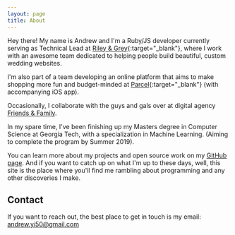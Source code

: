 ```yaml
---
layout: page
title: About
---
```


Hey there! My name is Andrew and I'm a Ruby/JS developer currently serving as Technical Lead at [Riley & Grey](https://www.rileygrey.com){:target="_blank"}, where I work with an awesome team
dedicated to helping people build beautiful, custom wedding websites.

I'm also part of a team developing an online platform that aims to make shopping more fun and budget-minded at 
[Parcel](https://www.thisisparcel.com){:target="_blank"} (with accompanying iOS app).

Occasionally, I collaborate with the guys and gals over at digital agency
[Friends & Family](http://www.friendsandfamily.com).

In my spare time, I've been finishing up my Masters degree in Computer Science at Georgia Tech, with a specialization in Machine Learning. (Aiming to complete the program by Summer 2019).

You can learn more about my projects and open source work on my [GitHub page](https://github.com/AndrewHYi).
And if you want to catch up on what I'm up to these days, well, this site is the place where you'll
find me rambling about programming and any other discoveries I make.

## Contact

If you want to reach out, the best place to get in touch is my email: [andrew.yi50@gmail.com](mailto:andrew.yi50@gmail.com)
